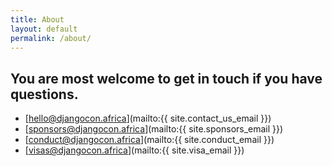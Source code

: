 ```yaml
---
title: About
layout: default
permalink: /about/
---
```


## You are most welcome to get in touch if you have questions.

- [hello@djangocon.africa](mailto:{{ site.contact_us_email }})
- [sponsors@djangocon.africa](mailto:{{ site.sponsors_email }})
- [conduct@djangocon.africa](mailto:{{ site.conduct_email }})
- [visas@djangocon.africa](mailto:{{ site.visa_email }})
